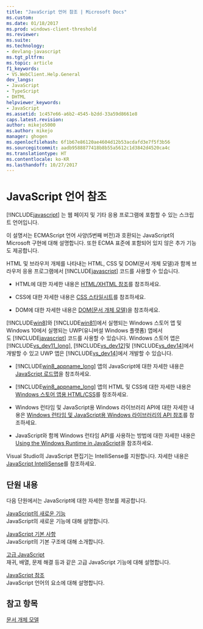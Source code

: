 ```yaml
---
title: "JavaScript 언어 참조 | Microsoft Docs"
ms.custom: 
ms.date: 01/18/2017
ms.prod: windows-client-threshold
ms.reviewer: 
ms.suite: 
ms.technology:
- devlang-javascript
ms.tgt_pltfrm: 
ms.topic: article
f1_keywords:
- VS.WebClient.Help.General
dev_langs:
- JavaScript
- TypeScript
- DHTML
helpviewer_keywords:
- JavaScript
ms.assetid: 1c457e66-a6b2-4545-b2dd-33a59d8661e8
caps.latest.revision: 
author: mikejo5000
ms.author: mikejo
manager: ghogen
ms.openlocfilehash: 6f1b67e86120ae4604d12b53acdafd3e7f5f3b56
ms.sourcegitcommit: aadb9588877418b8b55a5612c1d3842d4520ca4c
ms.translationtype: HT
ms.contentlocale: ko-KR
ms.lasthandoff: 10/27/2017
---
```

# <a name="javascript-language-reference"></a>JavaScript 언어 참조
[!INCLUDE[javascript](../javascript/includes/javascript-md.md)] 는 웹 페이지 및 기타 응용 프로그램에 포함할 수 있는 스크립트 언어입니다.  
  
 이 설명서는 ECMAScript 언어 사양(5번째 버전)과 호환되는 JavaScript의 Microsoft 구현에 대해 설명합니다. 또한 ECMA 표준에 포함되어 있지 않은 추가 기능도 제공합니다.  
  
 HTML 및 브라우저 개체를 나타내는 HTML, CSS 및 DOM(문서 개체 모델)과 함께 브라우저 응용 프로그램에서 [!INCLUDE[javascript](../javascript/includes/javascript-md.md)] 코드를 사용할 수 있습니다.  
  
-   HTML에 대한 자세한 내용은 [HTML/XHTML 참조](http://go.microsoft.com/fwlink/p/?LinkId=251007)를 참조하세요.  
  
-   CSS에 대한 자세한 내용은 [CSS 스타일시트](http://go.microsoft.com/fwlink/p/?LinkId=251008)를 참조하세요.  
  
-   DOM에 대한 자세한 내용은 [DOM(문서 개체 모델)](http://go.microsoft.com/fwlink/p/?LinkId=251009)을 참조하세요.  
  
 [!INCLUDE[win8](../javascript/includes/win8-md.md)]와 [!INCLUDE[win81](../javascript/includes/win81-md.md)]에서 실행되는 Windows 스토어 앱 및 Windows 10에서 실행되는 UWP(유니버설 Windows 플랫폼) 앱에서도 [!INCLUDE[javascript](../javascript/includes/javascript-md.md)] 코드를 사용할 수 있습니다. Windows 스토어 앱은 [!INCLUDE[vs_dev11_long](../javascript/includes/vs-dev11-long-md.md)], [!INCLUDE[vs_dev12](../javascript/includes/vs-dev12-md.md)]및 [!INCLUDE[vs_dev14](../javascript/includes/vs-dev14-md.md)]에서 개발할 수 있고 UWP 앱은 [!INCLUDE[vs_dev14](../javascript/includes/vs-dev14-md.md)]에서 개발할 수 있습니다.  
  
-   [!INCLUDE[win8_appname_long](../javascript/includes/win8-appname-long-md.md)] 앱의 JavaScript에 대한 자세한 내용은 [JavaScript 로드맵](https://msdn.microsoft.com/en-us/library/windows/apps/hh465037.aspx)을 참조하세요.  
  
-   [!INCLUDE[win8_appname_long](../javascript/includes/win8-appname-long-md.md)] 앱의 HTML 및 CSS에 대한 자세한 내용은 [Windows 스토어 앱용 HTML/CSS](http://go.microsoft.com/fwlink/p/?LinkId=250939)를 참조하세요.  
  
-   Windows 런타임 및 JavaScript용 Windows 라이브러리 API에 대한 자세한 내용은 [Windows 런타임 및 JavaScript용 Windows 라이브러리의 API 참조](http://go.microsoft.com/fwlink/p/?LinkID=250938)를 참조하세요.  
  
-   JavaScript와 함께 Windows 런타임 API를 사용하는 방법에 대한 자세한 내용은 [Using the Windows Runtime in JavaScript](../jswinrt/using-the-windows-runtime-in-javascript.md)을 참조하세요.  
  
 Visual Studio의 JavaScript 편집기는 IntelliSense를 지원합니다. 자세한 내용은 [JavaScript IntelliSense](http://go.microsoft.com/fwlink/p/?LinkId=256499)를 참조하세요.  
  
## <a name="in-this-section"></a>단원 내용  
 다음 단원에서는 JavaScript에 대한 자세한 정보를 제공합니다.  
  
 [JavaScript의 새로운 기능](../javascript/what-s-new-in-javascript.md)  
 JavaScript의 새로운 기능에 대해 설명합니다.  
  
 [JavaScript 기본 사항](../javascript/javascript-fundamentals.md)  
 JavaScript의 기본 구조에 대해 소개합니다.  
  
 [고급 JavaScript](../javascript/advanced/advanced-javascript.md)  
 재귀, 배열, 문제 해결 등과 같은 고급 JavaScript 기능에 대해 설명합니다.  
  
 [JavaScript 참조](../javascript/reference/javascript-reference.md)  
 JavaScript 언어의 요소에 대해 설명합니다.  
  
## <a name="see-also"></a>참고 항목  
 [문서 개체 모델](http://go.microsoft.com/fwlink/?LinkId=148095)
